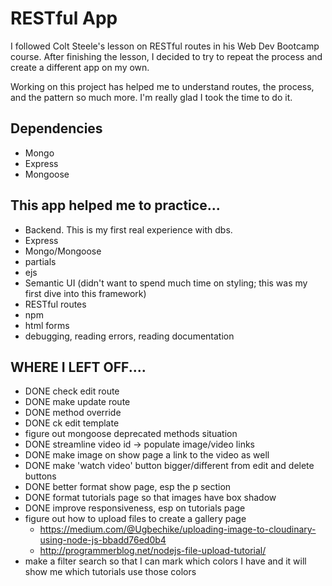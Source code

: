 # RESTful App

I followed Colt Steele's lesson on RESTful routes in his Web Dev Bootcamp course.  After finishing the lesson, I decided to try to repeat the process and create a different app on my own.  

Working on this project has helped me to understand routes, the process, and the pattern so much more.  I'm really glad I took the time to do it.

## Dependencies
- Mongo
- Express
- Mongoose

## This app helped me to practice...
- Backend.  This is my first real experience with dbs.
- Express
- Mongo/Mongoose
- partials
- ejs
- Semantic UI (didn't want to spend much time on styling; this was my first dive into this framework)
- RESTful routes
- npm
- html forms
- debugging, reading errors, reading documentation

## WHERE I LEFT OFF....
- DONE check edit route  
- DONE make update route 
- DONE method override 
- DONE ck edit template 
- figure out mongoose deprecated methods situation
- DONE streamline video id -> populate image/video links
- DONE make image on show page a link to the video as well
- DONE make 'watch video' button bigger/different from edit and delete buttons
- DONE better format show page, esp the p section
- DONE format tutorials page so that images have box shadow
- DONE improve responsiveness, esp on tutorials page
- figure out how to upload files to create a gallery page
    - https://medium.com/@Ugbechike/uploading-image-to-cloudinary-using-node-js-bbadd76ed0b4
    - http://programmerblog.net/nodejs-file-upload-tutorial/
- make a filter search so that I can mark which colors I have and it will show me which tutorials use those colors